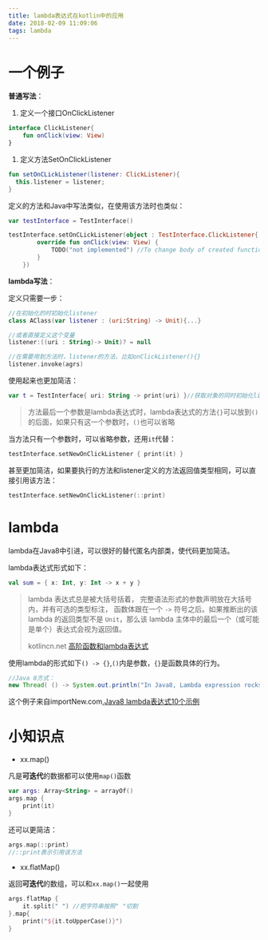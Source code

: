 ```yaml
---
title: lambda表达式在kotlin中的应用
date: 2018-02-09 11:09:06
tags: lambda
---
```


# 一个例子

**普通写法**：

1. 定义一个接口OnClickListener

```kotlin
interface ClickListener{
    fun onClick(view: View)
}
```

1. 定义方法SetOnClickListener

```kotlin
fun setOnCLickListener(listener: ClickListener){
  this.listener = listener;
}
```

定义的方法和Java中写法类似，在使用该方法时也类似：

```kotlin
var testInterface = TestInterface()

testInterface.setOnCLickListener(object : TestInterface.ClickListener{
        override fun onClick(view: View) {
            TODO("not implemented") //To change body of created functions use File | Settings | File Templates.
        }
    })
```

**lambda写法**：

定义只需要一步：

```kotlin
//在初始化的时初始化listener
class AClass(var listener : (uri:String) -> Unit){...}

//或者直接定义这个变量
listener:((uri : String)-> Unit)? = null

//在需要用到方法时，listener的方法，比如onClickListener(){}
listener.invoke(agrs)
```

使用起来也更加简洁：

```kotlin
var t = TestInterface{ uri: String -> print(uri) }//获取对象的同时初始化listener
```

> 方法最后一个参数是lambda表达式时，lambda表达式的方法`{}`可以放到`()`的后面，如果只有这一个参数时，`()`也可以省略

当方法只有一个参数时，可以省略参数，还用`it`代替：

```kotlin
testInterface.setNewOnClickListener { print(it) }
```

甚至更加简洁，如果要执行的方法和listener定义的方法返回值类型相同，可以直接引用该方法：

```kotlin
testInterface.setNewOnClickListener(::print)
```



# lambda

lambda在Java8中引进，可以很好的替代匿名内部类，使代码更加简洁。

lambda表达式形式如下：

```kotlin
val sum = { x: Int, y: Int -> x + y }
```

> lambda 表达式总是被大括号括着， 完整语法形式的参数声明放在大括号内，并有可选的类型标注， 函数体跟在一个 `->` 符号之后。如果推断出的该 lambda 的返回类型不是 `Unit`，那么该 lambda 主体中的最后一个（或可能是单个）表达式会视为返回值。
>
> kotlincn.net [高阶函数和lambda表达式](http://www.kotlincn.net/docs/reference/lambdas.html#高阶函数和-lambda-表达式)

使用lambda的形式如下`() -> {}`,`()`内是参数，`{}`是函数具体的行为。

```java
//Java 8方式：
new Thread( () -> System.out.println("In Java8, Lambda expression rocks !!") ).start();
```

这个例子来自importNew.com,[Java8 lambda表达式10个示例](http://www.importnew.com/16436.html)

# 小知识点

* xx.map()

凡是**可迭代**的数据都可以使用`map()`函数

```kotlin
var args: Array<String> = arrayOf()
args.map {
    print(it)
}
```

还可以更简洁：

```kotlin
args.map(::print)
//::print表示引用该方法
```

* xx.flatMap()

返回**可迭代**的数组，可以和`xx.map()`一起使用

```kotlin
args.flatMap {
    it.split(" ") //把字符串按照" "切割
}.map{ 
    print("${it.toUpperCase()}") 
}
```

